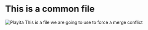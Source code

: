 # This is a common file
![Playita](https://image.freepik.com/free-photo/tropical-beach_74190-188.jpg)
This is a file we are going to use to force a merge conflict
